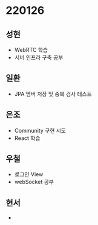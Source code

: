 # 220126

## 성현

- WebRTC 학습
- 서버 인프라 구축 공부

## 일환

- JPA 멤버 저장 및 중복 검사 테스트

## 은조

- Community 구현 시도
- React 학습

## 우철

- 로그인 View
- webSocket 공부

## 현서

-
